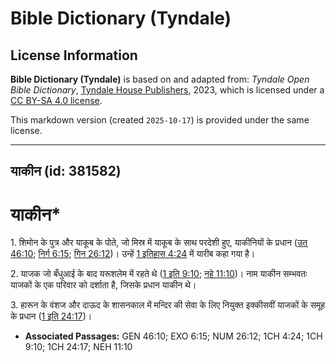 # Bible Dictionary (Tyndale)

## License Information

**Bible Dictionary (Tyndale)** is based on and adapted from: _Tyndale Open Bible Dictionary_, [Tyndale House Publishers](https://tyndaleopenresources.com/), 2023, which is licensed under a [CC BY-SA 4.0 license](https://creativecommons.org/licenses/by-sa/4.0/legalcode.en).

This markdown version (created `2025-10-17`) is provided under the same license.



--------------------------------

## याकीन (id: 381582)

याकीन\*
=======

1\. शिमोन के पुत्र और याकूब के पोते, जो मिस्र में याकूब के साथ परदेशी हुए, याकीनियों के प्रधान ([उत् 46:10](https://ref.ly/Gen46:10); [निर्ग 6:15](https://ref.ly/Exod6:15); [गिन 26:12](https://ref.ly/Num26:12))। उन्हें [1 इतिहास 4:24](https://ref.ly/1Chr4:24) में यारीब कहा गया है।

2\. याजक जो बँधुआई के बाद यरूशलेम में रहते थे ([1 इति 9:10](https://ref.ly/1Chr9:10); [नहे 11:10](https://ref.ly/Neh11:10))। नाम याकीन सम्भवतः याजकों के एक परिवार को दर्शाता है, जिसके प्रधान याकीन थे।

3\. हारून के वंशज और दाऊद के शासनकाल में मन्दिर की सेवा के लिए नियुक्त इक्कीसवीं याजकों के समूह के प्रधान ([1 इति 24:17](https://ref.ly/1Chr24:17))।

* **Associated Passages:** GEN 46:10; EXO 6:15; NUM 26:12; 1CH 4:24; 1CH 9:10; 1CH 24:17; NEH 11:10

